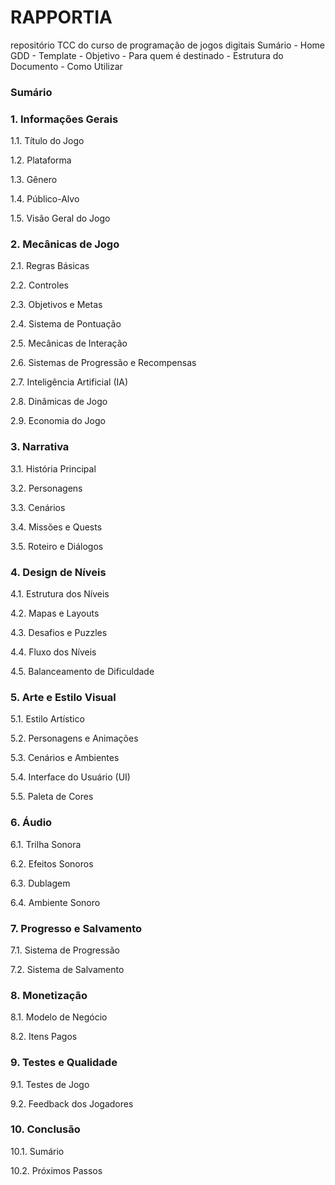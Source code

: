 # RAPPORTIA
repositório TCC do curso de programação de jogos digitais
Sumário - Home GDD - Template - Objetivo - Para quem é destinado - Estrutura do Documento - Como Utilizar

<h3>Sumário</h3>

<h3>1. Informações Gerais</h3>
<p>1.1. Título do Jogo
<p>1.2. Plataforma
<p>1.3. Gênero
<p>1.4. Público-Alvo
<p>1.5. Visão Geral do Jogo
  
<br>

<h3>2. Mecânicas de Jogo</h3>
<p>2.1. Regras Básicas
<p>2.2. Controles
<p>2.3. Objetivos e Metas
<p>2.4. Sistema de Pontuação
<p>2.5. Mecânicas de Interação
<p>2.6. Sistemas de Progressão e Recompensas
<p>2.7. Inteligência Artificial (IA)
<p>2.8. Dinâmicas de Jogo
<p>2.9. Economia do Jogo
  
<br>

<h3>3. Narrativa</h3>
<p>3.1. História Principal
<p>3.2. Personagens
<p>3.3. Cenários
<p>3.4. Missões e Quests
<p>3.5. Roteiro e Diálogos
  
<br>

<h3>4. Design de Níveis</h3>
<p>4.1. Estrutura dos Níveis
<p>4.2. Mapas e Layouts
<p>4.3. Desafios e Puzzles
<p>4.4. Fluxo dos Níveis
<p>4.5. Balanceamento de Dificuldade
  
<br>

<h3>5. Arte e Estilo Visual</h3>
<p>5.1. Estilo Artístico
<p>5.2. Personagens e Animações
<p>5.3. Cenários e Ambientes
<p>5.4. Interface do Usuário (UI)
<p>5.5. Paleta de Cores
  
<br>

<h3>6. Áudio</h3>
<p>6.1. Trilha Sonora
<p>6.2. Efeitos Sonoros
<p>6.3. Dublagem
<p>6.4. Ambiente Sonoro
  
<br>

<h3>7. Progresso e Salvamento</h3>
<p>7.1. Sistema de Progressão
<p>7.2. Sistema de Salvamento
  
<br>

<h3>8. Monetização</h3>
<p>8.1. Modelo de Negócio
<p>8.2. Itens Pagos
  
<br>

<h3>9. Testes e Qualidade</h3>
<p>9.1. Testes de Jogo
<p>9.2. Feedback dos Jogadores
  
<br>

<h3>10. Conclusão</h3>
<p>10.1. Sumário
<p>10.2. Próximos Passos
